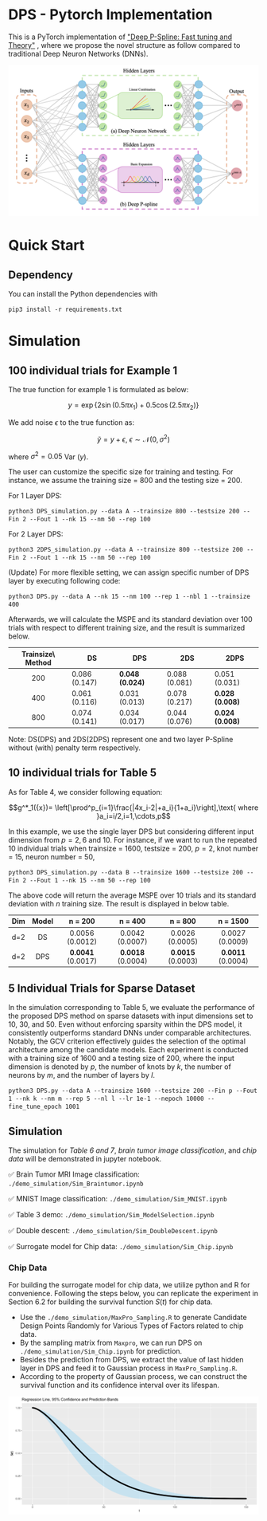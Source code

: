 # DPS - Pytorch Implementation 
This is a PyTorch implementation of ["Deep P-Spline: Fast tuning and Theory"](https://arxiv.org/abs/2501.01376) , where we propose the novel structure as follow compared to traditional Deep Neuron Networks (DNNs).

![](./imgs/DPS.png)
# Quick Start
## Dependency
You can install the Python dependencies with
```
pip3 install -r requirements.txt
```

# Simulation
## 100 individual trials for Example 1
The true function for example 1 is formulated as below:
```math
    y = \exp\{2\sin(0.5\pi x_1) + 0.5\cos(2.5\pi x_2)\}
```
We add noise $\epsilon$ to the true function as:
```math
    \tilde{y}= y+\epsilon,\ \epsilon\sim\mathcal{N}(0, \sigma^2)
```
where $\sigma^2 = 0.05$ Var $(y)$.

The user can customize the specific size for training and testing. For instance, we assume the training size = 800 and the testing size = 200.

For 1 Layer DPS:
```
python3 DPS_simulation.py --data A --trainsize 800 --testsize 200 --Fin 2 --Fout 1 --nk 15 --nm 50 --rep 100
```

For 2 Layer DPS:
```
python3 2DPS_simulation.py --data A --trainsize 800 --testsize 200 --Fin 2 --Fout 1 --nk 15 --nm 50 --rep 100
```

(Update) For more flexible setting, we can assign specific number of DPS layer by executing following code:
```
python3 DPS.py --data A --nk 15 --nm 100 --rep 1 --nbl 1 --trainsize 400
```

Afterwards, we will calculate the MSPE and its standard deviation over 100 trials with respect to different training size, and the result is summarized below.

Trainsize\ Method | DS | DPS | 2DS | 2DPS | 
:---: | --- | --- | --- |--- 
200 | 0.086 (0.147) | **0.048 (0.024)** | 0.088 (0.081) | 0.051 (0.031) |
400 | 0.061 (0.116) | 0.031 (0.013) | 0.078 (0.217) | **0.028 (0.008)** |
800 | 0.074 (0.141) | 0.034 (0.017) | 0.044 (0.076) | **0.024 (0.008)** | 

Note: DS(DPS) and 2DS(2DPS) represent one and two layer P-Spline without (with) penalty term respectively.

## 10 individual trials for Table 5
As for Table 4, we consider following equation:
```math
g^*_1({x})= \left[\prod^p_{i=1}\frac{|4x_i-2|+a_i}{1+a_i}\right],\text{ where }a_i=i/2,i=1,\cdots,p
```

In this example, we use the single layer DPS but considering different input dimension from $p=2,6$ and 10. For instance, if we want to run the repeated 10 individual trials when trainsize = 1600, testsize = 200, $p=2$, knot number = 15, neuron number = 50,

```
python3 DPS_simulation.py --data B --trainsize 1600 --testsize 200 --Fin 2 --Fout 1 --nk 15 --nm 50 --rep 100
```

The above code will return the average MSPE over 10 trials and its standard deviation with $n$ training size. The result is displayed in below table.

| Dim  | Model | n = 200  | n = 400 | n = 800  | n = 1500 |
| :-----:| :------: |:-----:| :-----:| :-----:| :-----:|
| d=2  | DS | 0.0056 (0.0012) | 0.0042 (0.0007) | 0.0026 (0.0005) | 0.0027 (0.0009) |
| d=2  | DPS   | **0.0041** (0.0017) | **0.0018** (0.0004) | **0.0015** (0.0003) | **0.0011** (0.0004) |

## 5 Individual Trials for Sparse Dataset
In the simulation corresponding to Table 5, we evaluate the performance of the proposed DPS method on sparse datasets with input dimensions set to 10, 30, and 50. Even without enforcing sparsity within the DPS model, it consistently outperforms standard DNNs under comparable architectures. Notably, the GCV criterion effectively guides the selection of the optimal architecture among the candidate models. Each experiment is conducted with a training size of 1600 and a testing size of 200, where the input dimension is denoted by $p$, the number of knots by $k$, the number of neurons by $m$, and the number of layers by $l$.

```
python3 DPS.py --data A --trainsize 1600 --testsize 200 --Fin p --Fout 1 --nk k --nm m --rep 5 --nl l --lr 1e-1 --nepoch 10000 --fine_tune_epoch 1001
```


## Simulation
The simulation for *Table 6 and 7*, *brain tumor image classification*, and *chip data* will be demonstrated in jupyter notebook.

✅ Brain Tumor MRI Image classification: `./demo_simulation/Sim_Braintumor.ipynb`

✅ MNIST Image classification: `./demo_simulation/Sim_MNIST.ipynb`

✅ Table 3 demo: `./demo_simulation/Sim_ModelSelection.ipynb`

✅ Double descent: `./demo_simulation/Sim_DoubleDescent.ipynb`

✅ Surrogate model for Chip data: `./demo_simulation/Sim_Chip.ipynb`

### Chip Data
For building the surrogate model for chip data, we utilize python and R for convenience. Following the steps below, you can replicate the experiment in Section 6.2 for building the survival function $S(t)$ for chip data.

- Use the `./demo_simulation/MaxPro_Sampling.R` to generate Candidate Design Points Randomly for Various Types of Factors related to chip data.
- By the sampling matrix from `Maxpro`, we can run DPS on `./demo_simulation/Sim_Chip.ipynb` for prediction.
- Besides the prediction from DPS, we extract the value of last hidden layer in DPS and feed it to Gaussian process in `MaxPro_Sampling.R`.
- According to the property of Gaussian process, we can construct the survival function and its confidence interval over its lifespan.

![|100](./imgs/PIplot2.png)

